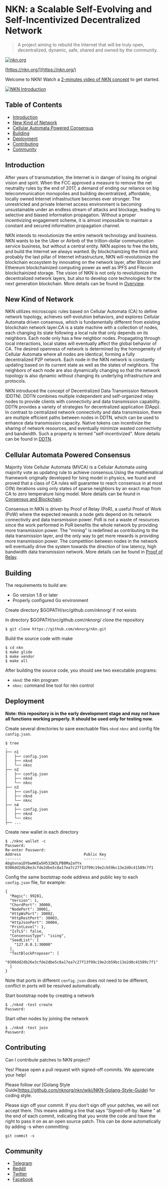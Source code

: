 # NKN: a Scalable Self-Evolving and Self-Incentivized Decentralized Network

> A project aiming to rebuild the Internet that will be truly open,
  decentralized, dynamic, safe, shared and owned by the community.

[![nkn.org](img/nkn_logo.png)](https://nkn.org/)

[https://nkn.org/](https://nkn.org/)

Welcome to NKN! Watch a [2-minutes video of NKN
concept](https://youtu.be/cT29i3-ImQk) to get started.

[![NKN Introduction](img/nkn_intro_video.png)](https://youtu.be/cT29i3-ImQk)

## Table of Contents

- [Introduction](#introduction)
- [New Kind of Network](#new-kind-of-network)
- [Cellular Automata Powered Consensus](#cellular-automata-powered-consensus)
- [Building](#building)
- [Deployment](#deployment)
- [Contributing](#contributing)
- [Community](#community)

## Introduction

After years of transmutation, the Internet is in danger of losing its
original vision and spirit.  When the FCC approved a measure to remove the
 net neutrality rules by the end of 2017, a demand of ending our reliance on
big telecommunication monopolies and building
decentralized, affordable, locally owned Internet infrastructure becomes ever
stronger. The unrestricted and private Internet access environment is becoming
unsustainable under an endless stream of attacks and blockage, leading to
selective and biased information propagation. Without a proper incentivizing
engagement scheme, it is almost impossible to maintain a constant and secured
 information propagation channel.

NKN intends to revolutionize the entire network technology and business. NKN
 wants  to be the Uber or Airbnb of the trillion-dollar communication service
business, but without a central entity. NKN aspires to free the bits, and build
the Internet we always wanted. By blockchainizing the third and probably the
last pillar of Internet infrastructure,  NKN will revolutionize the blockchain
ecosystem by innovating on the network layer, after Bitcoin and Ethereum
blockchainized computing power as well as IPFS and Filecoin blockchainized
storage. The vision of NKN is not only to revolutionize the decentralized
network layers, but also to develop core technologies for the next generation
blockchain. More details can be found in [Overview](https://github.com/nknorg/nkn/wiki/Technical-Design-Document).

## New Kind of Network

NKN utilizes microscopic rules based on Cellular Automata (CA) to define
network topology, achieves self-evolution behaviors, and explores
Cellular Automata driven consensus, which is fundamentally different
from existing blockchain network layer.CA is a state machine with a collection
of nodes, each changing its state following a local rule that only depends on its
neighbors. Each node only has a few neighbor nodes. Propagating through local
interactions, local states will eventually affect the global behavior of CA.
The desired openness of network is determined by the homogeneity of Cellular
Automata where all nodes are identical, forming a fully decentralized P2P
network. Each node in the NKN network is constantly updating based on its
current state as well as the states of neighbors. The neighbors of each node are
also dynamically changing so that the network topology is also dynamic without
changing its underlying infrastructure and protocols.

NKN introduced the concept of Decentralized Data Transmission Network
(DDTN). DDTN combines multiple independent and self-organized relay
nodes to provide clients with connectivity and data transmission capability.
DDTN provides a variety of strategies for decentralized application (DApp).
In contrast to centralized network connectivity and data transmission, there are
multiple efficient paths between nodes in DDTN, which can be used to enhance
data transmission capacity. Native tokens can incentivize the sharing of network
resources, and eventually minimize wasted connectivity and bandwidth. Such
a property is termed "self-incentivized". More details can be found
in [DDTN](https://github.com/nknorg/nkn/wiki/Tech-Design-Doc%3A-Distributed-Data-Transmission-Network-%28DDTN%29).

## Cellular Automata Powered Consensus

Majority Vote Cellular Automata (MVCA) is a Cellular Automata using
majority vote as updating rule to achieve consensus.Using the mathematical
 framework originally developed for Ising model in physics, we found and
 proved that a class of CA rules will guarantee to reach consensus in at most
O(N) iterations using only states of sparse neighbors by an exact map from
CA to zero temperature Ising model. More details can be found in
[Consensus and Blockchain](https://github.com/nknorg/nkn/wiki/Tech-Design-Doc%3A-Consensus-and-Blockchain).

Consensus in NKN is driven by Proof of Relay (PoR), a useful Proof of
Work (PoW) where the expected rewards a node gets depend on its
network connectivity and data transmission power. PoR is not a
waste of resources since the work performed in PoR benefits the whole network
 by providing more transmission power. The "mining" is redefined as contributing
 to the data transmission layer, and the only way to get more rewards is providing
 more transmission power. The competition between nodes in the network will eventually
drive the system towards the direction of low latency, high bandwidth data transmission network.
More details can be found in [Proof of Relay](https://github.com/nknorg/nkn/wiki/Tech-Design-Doc%3A-Proof-of-Relay-%28PoR%29).

## Building

The requirements to build are:
* Go version 1.8 or later
* Properly configured Go environment

Create directory $GOPATH/src/github.com/nknorg/ if not exists

In directory $GOPATH/src/github.com/nknorg/ clone the repository

```shell
$ git clone https://github.com/nknorg/nkn.git
```

Build the source code with make

```shell
$ cd nkn
$ make glide
$ make vendor
$ make all
```

After building the source code, you should see two executable
programs:

* `nknd`: the nkn program
* `nknc`: command line tool for nkn control

## Deployment

**Note: this repository is in the early development stage and may not
have all functions working properly. It should be used only for testing
now.**

Create several directories to save exectuable files `nknd` `nknc` and
config file `config.json`.

``` shell
$ tree
.
├── n1
│   ├── config.json
│   ├── nknd
│   └── nknc
├── n2
│   ├── config.json
│   ├── nknd
│   └── nknc
├── n3
│   ├── config.json
│   ├── nknd
│   └── nknc
├── n4
│   ├── config.json
│   ├── nknd
│   └── nknc
├── ...
```

Create new wallet in each directory

``` shell
$ ./nknc wallet -c
Password:
Re-enter Password:
Address                            Public Key
-------                            ----------
AbgUvnaiDYbwmKEwSH532W3LPB8Ma2aYYx 0306dd2db26e3cfde2dbe5c8a17ea7c27f13f99c19e2cb59bc13e2d0c41589c7f1
```

Config the same bootstrap node address and public key to each
`config.json` file, for example:

```shell
{
  "Magic": 99281,
  "Version": 1,
  "ChordPort": 30000,
  "NodePort": 30001,
  "HttpWsPort": 30002,
  "HttpRestPort": 30003,
  "HttpJsonPort": 30004,
  "PrintLevel": 1,
  "IsTLS": false,
  "ConsensusType": "ising",
  "SeedList": [
    "127.0.0.1:30000"
  ],
  "TestBlockProposer": [
    "0306dd2db26e3cfde2dbe5c8a17ea7c27f13f99c19e2cb59bc13e2d0c41589c7f1"
  ]
}
```

Note that ports in different `config.json` does not need to be different,
conflict in ports will be resolved automatically.

Start bootstrap node by creating a network

```shell
$ ./nknd -test create
Password:
```

Start other nodes by joining the network

```shell
$ ./nknd -test join
Password:
```

## Contributing

Can I contribute patches to NKN project?

Yes! Please open a pull request with signed-off commits. We appreciate
your help!

Please follow our [Golang Style
Guide]https://github.com/nknorg/nkn/wiki/NKN-Golang-Style-Guide)
for coding style.

Please sign off your commit. If you don't sign off your patches, we
will not accept them. This means adding a line that says
"Signed-off-by: Name <email>" at the end of each commit, indicating
that you wrote the code and have the right to pass it on as an open
source patch. This can be done automatically by adding -s when
committing:

```shell
git commit -s
```

## Community

* [Telegram](https://t.me/nknorg)
* [Reddit](https://www.reddit.com/r/nknblockchain/)
* [Twitter](https://twitter.com/NKN_ORG)
* [Facebook](https://www.facebook.com/nkn.org)
